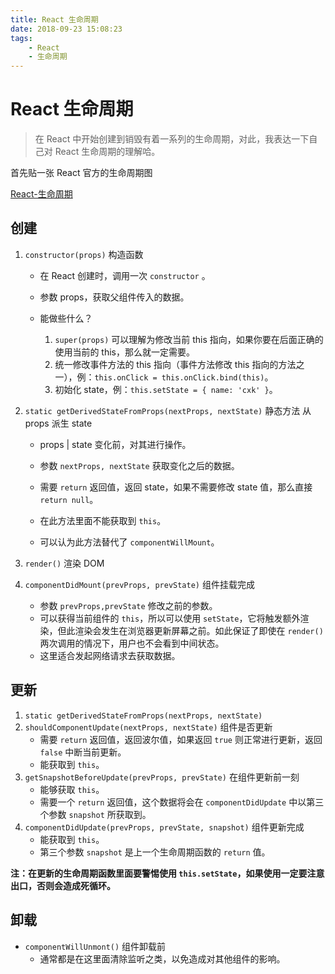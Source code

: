 ```yaml
---
title: React 生命周期
date: 2018-09-23 15:08:23
tags:
	- React
	- 生命周期
---
```


# React 生命周期

> 在 React 中开始创建到销毁有着一系列的生命周期，对此，我表达一下自己对 React 生命周期的理解哈。

首先贴一张 React 官方的生命周期图

[React-生命周期](/medias/images/React-live.png)

## 创建

1. `constructor(props)` 构造函数

   - 在 React 创建时，调用一次 `constructor` 。
   - 参数 props，获取父组件传入的数据。

   - 能做些什么？
     1. `super(props)` 可以理解为修改当前 this 指向，如果你要在后面正确的使用当前的 this，那么就一定需要。
     2. 统一修改事件方法的 this 指向（事件方法修改 this 指向的方法之一），例：`this.onClick = this.onClick.bind(this)`。
     3. 初始化 state，例：`this.setState = { name: 'cxk' }`。

2. `static getDerivedStateFromProps(nextProps, nextState)` 静态方法 从 props 派生 state

   - props | state 变化前，对其进行操作。

   - 参数 `nextProps, nextState` 获取变化之后的数据。

   - 需要 `return` 返回值，返回 state，如果不需要修改 state 值，那么直接 `return null`。
   - 在此方法里面不能获取到 `this`。
   - 可以认为此方法替代了 `componentWillMount`。

3. `render()` 渲染 DOM

4. `componentDidMount(prevProps, prevState)` 组件挂载完成

   - 参数 `prevProps,prevState` 修改之前的参数。
   - 可以获得当前组件的 `this`，所以可以使用 `setState`，它将触发额外渲染，但此渲染会发生在浏览器更新屏幕之前。如此保证了即使在 `render()` 两次调用的情况下，用户也不会看到中间状态。
   - 这里适合发起网络请求去获取数据。

## 更新

1. `static getDerivedStateFromProps(nextProps, nextState)` 
2. `shouldComponentUpdate(nextProps, nextState)` 组件是否更新
   - 需要 `return` 返回值，返回波尔值，如果返回 `true` 则正常进行更新，返回 `false` 中断当前更新。
   - 能获取到 `this`。
3. `getSnapshotBeforeUpdate(prevProps, prevState)` 在组件更新前一刻
   - 能够获取 `this`。
   - 需要一个 `return` 返回值，这个数据将会在 `componentDidUpdate` 中以第三个参数 `snapshot` 所获取到。
4. `componentDidUpdate(prevProps, prevState, snapshot)` 组件更新完成
   -  能获取到 `this`。
   - 第三个参数 `snapshot` 是上一个生命周期函数的 `return` 值。

**注：在更新的生命周期函数里面要警惕使用 `this.setState`，如果使用一定要注意出口，否则会造成死循环。**

## 卸载

- `componentWillUnmont()` 组件卸载前
  - 通常都是在这里面清除监听之类，以免造成对其他组件的影响。